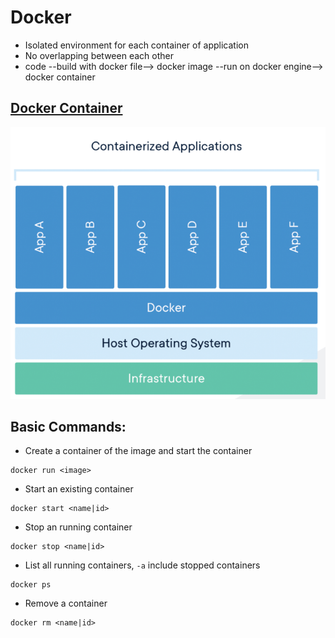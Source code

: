 # Docker
- Isolated environment for each container of application
- No overlapping between each other
- code --build with docker file--> docker image --run on docker engine--> docker container
## [Docker Container](https://www.docker.com/resources/what-container)
<img src="./src/container.jpg"></img>

## Basic Commands:
- Create a container of the image and start the container
```
docker run <image>
```
- Start an existing container
```
docker start <name|id>
```
- Stop an running container
```
docker stop <name|id>
```
- List all running containers, `-a` include stopped containers
```
docker ps
```
- Remove a container
```
docker rm <name|id>
```
